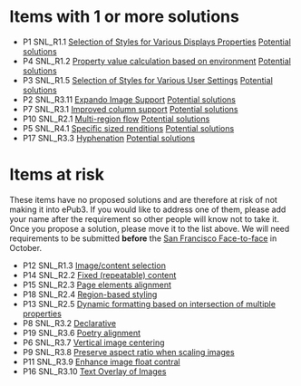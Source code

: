 # Items with 1 or more solutions #

  * P1 SNL\_R1.1 [Selection of Styles for Various Displays Properties](StylingAndLayout#SNL_R1.1_Selection_of_Styles_for_Various_Displays_Properties.md)  [Potential solutions](SolutionSNLR1_1.md)
  * P4 SNL\_R1.2 [Property value calculation based on environment](StylingAndLayout#SNL_R1.2_Property_value_calculation_based_on_environment.md)  [Potential solutions](SolutionSNL_R1_2.md)
  * P3 SNL\_R1.5 [Selection of Styles for Various User Settings](StylingAndLayout#SNL_R1.5_Selection_of_Styles_for_Various_User_Settings.md)  [Potential solutions](SolutionSNLR1_5.md)
  * P2 SNL\_R3.11 [Expando Image Support](StylingAndLayout#SNL_R3.11_Expando_Image_Support.md)  [Potential solutions](SolutionSNLR3_11.md)
  * P7 SNL\_R3.1 [Improved column support](StylingAndLayout#SNL_R3.1_Improved_column_support.md) [Potential solutions](SolutionSNLR3_1.md)
  * P10 SNL\_R2.1 [Multi-region flow](StylingAndLayout#SNL_R2.1_Multi-region_flow.md) [Potential solutions](StylingAndLayout#SNL_R2.1_Multi-region_flow.md)
  * P5 SNL\_R4.1 [Specific sized renditions](StylingAndLayout#SNL_R4.1_Specific_sized_renditions.md) [Potential solutions](SolutionSNL_R4_1.md)
  * P17 SNL\_R3.3 [Hyphenation](StylingAndLayout#SNL_R3.3_Hyphenation.md) [Potential solutions](SolutionSNLR3_3.md)

# Items at risk #

These items have no proposed solutions and are therefore at risk of not making it into ePub3. If you would like to address one of them, please add your name after the requirement so other people will know not to take it. Once you propose a solution, please move it to the list above. We will need requirements to be submitted **before** the [San Francisco Face-to-face](F2F201010Agenda.md) in October.

  * P12 SNL\_R1.3 [Image/content selection](StylingAndLayout#SNL_R1.3_Image/content_selection.md)
  * P14 SNL\_R2.2 [Fixed (repeatable) content](StylingAndLayout#SNL_R2.2_Fixed_(repeatable)_content.md)
  * P15 SNL\_R2.3 [Page elements alignment](StylingAndLayout#SNL_R2.3_Page_elements_alignment.md)
  * P18 SNL\_R2.4 [Region-based styling](StylingAndLayout#SNL_R2.4_Region-based_styling.md)
  * P13 SNL\_R2.5 [Dynamic formatting based on intersection of multiple properties](StylingAndLayout#SNL_R2.5_Dynamic_formatting_based_on_intersection_of_multiple_properties.md)
  * P8 SNL\_R3.2 [Declarative](StylingAndLayout#SNL_R3.2_Declarative.md)
  * P19 SNL\_R3.6 [Poetry alignment](StylingAndLayout#SNL_R3.6_Poetry_alignment.md)
  * P6 SNL\_R3.7 [Vertical image centering](StylingAndLayout#SNL_R3.7_Vertical_image_centering.md)
  * P9 SNL\_R3.8 [Preserve aspect ratio when scaling images](StylingAndLayout#SNL_R3.8_Preserve_aspect_ratio_when_scaling_images.md)
  * P11 SNL\_R3.9 [Enhance image float contral](StylingAndLayout#SNL_R3.9_Enhance_image_float_contral.md)
  * P16 SNL\_R3.10 [Text Overlay of Images](StylingAndLayout#SNL_R3.10_Text_Overlay_of_Images.md)